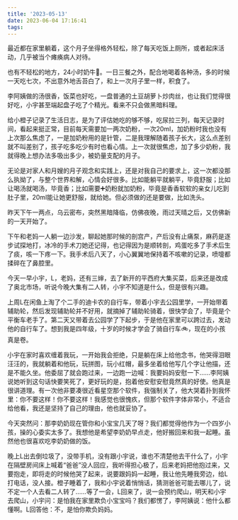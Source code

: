 ```yaml
---
title: '2023-05-13'
date: 2023-06-04 17:16:41
tags:
---
```


最近都在家里躺着，这个月子坐得格外轻松，除了每天吃饭上厕所，或者起床活动，几乎被当个瘫痪病人对待。

也有不轻松的地方，24小时奶牛🐄。一日三餐之外，配合地喝着各种汤，多的时候一天吃七次，不出意外地舌苔白了，和上一次月子里一样，积食了。

李阿姨做的汤很香，饭菜也好吃，一盘普通的土豆胡萝卜炒肉丝，也让我们觉得很好吃，小宇甚至端起盘子吃了个精光。看来不只会做黑暗料理。

给小橙子记录了生活日志，是为了评估她吃的够不够，吃尿拉三列，每天记录时间，看起来挺正常，目前每天需要加一两次奶粉，一次20ml，加奶粉时我也没有上次那么焦虑了，一是加奶粉用的是针管，二是我理解随着孩子长大，这么点差别就不叫差别了，孩子吃多吃少有时也看心情。上一次就很焦虑，加了多少奶粉，我就得晚上想办法多吸出多少，被奶量支配的月子。

无论是对家人和月嫂的月子观念和实践上，还是对我自己的要求上，这一次都没那么执拗了，与整个世界和解，心情会好很多。比如能躺平就躺平，毕竟舒服；比如让喝汤就喝汤，毕竟香；比如需要➕奶粉就加奶粉，毕竟是香香软软的亲女儿吃到肚子里，20ml能让她更舒服，就给她。但必须做的还是要做，比如洗头。

昨天下午一两点，乌云密布，突然黑暗降临，仿佛夜晚，雨过天晴之后，又仿佛新的一天开始了。

下午和老妈一人躺一边沙发，聊起她那时候的剖宫产，产后没有止痛泵，麻药是逐步试探地打，冰冷的手术刀她还记得，也记得因为是顺转剖，鸡蛋吃多了手术后生了痰，咳一下疼一下。我手术后八天了，小心翼翼地保持着不咳嗽的记录，喷嚏都揉碎在了鼻腔里。

今天一早小宇，L，老妈，还有三婶，去了新开的平西府大集买菜，后来还是改成了奥北市场，听说今晚大集有二人转，小宇不知道是什么，但是很有兴趣。

上周L在闲鱼上淘了个二手的迪卡农的自行车，带着小宇去公园里学，一开始带着辅助轮，然后发现辅助轮并不好用，就摘掉了辅助轮骑着，很快学会了，毕竟是个平衡车老手了。第二天又带着去公园学了下起步，于是他在家里可以跨过去，发动他的自行车了。想到我是四年级，十岁的时候才学会了骑自行车🚲，现在的小孩真是卷。

小宇在家时喜欢缠着我玩，一开始我会拒绝，只是躺在床上给他念书，他哭得泪眼汪汪的，我就躺着和他玩，玩拼图，玩小红帽，最多坐着给他写几个字让他描，还是不能久坐。他委屈了就会跑过来，一边跑一边喊：我要妈妈安慰一下……李阿姨说她听到这句话快要笑死了，更好玩的是，抱着他安慰安慰竟然真的好使。他真是很讲道理。有一次他非要凑很近看星空那个软件，我强制关了，他大哭着扑到我怀里：你不要这样！你不要这样！我感觉也很愧疚，但那个软件字体非常小，不适合给他看，我还是坚持了自己的理由，他也就妥协了。

今天突然问：那李奶奶现在管你和小宝宝几天了呀？我们都觉得他作为一个四岁小孩，操的心委实太多了。我想他是希望李奶奶早点走，他好搬回来和我一起睡。虽然他也很喜欢吃李奶奶做的饭。

晚上L出去倒垃圾了，没带手机，没有跟小宇说，谁也不清楚他去干什么了，小宇在隔壁房间床上喊着“爸爸”没人回应，我听得担心极了，后来老妈把他抱过来，又要抱走，即将走的时候他哭了起来，说要跟妈妈一起睡，我让他先睡我旁边，给L打电话，没人接。橙子睡着了，我和小宇说着悄悄话，猜测爸爸可能去哪儿了，说不定一个人去看二人转了……等了一会，L回来了，说一会预约爬山，明天和小宇去爬山，小宇问：是怕我在家里欺负小宝宝吗？我们都愣了，李阿姨说：他什么都懂啊。L回答他：不，是怕你欺负妈妈。



